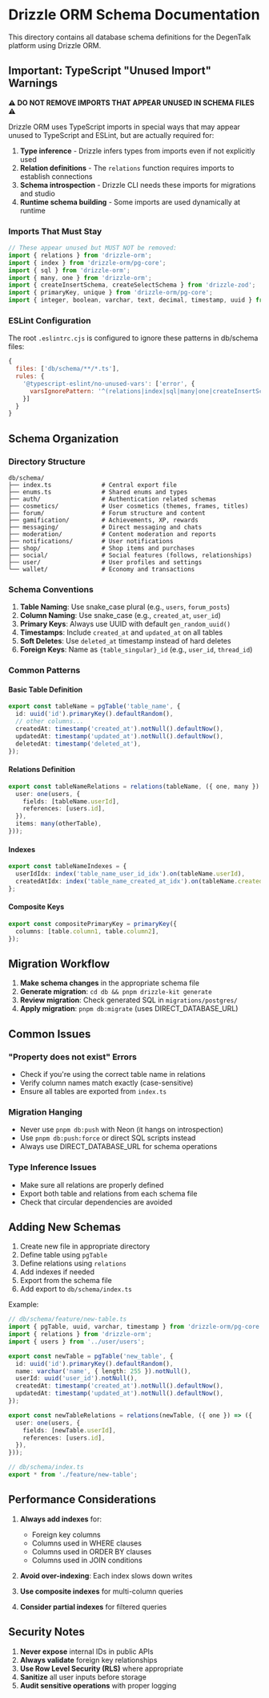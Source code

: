 # Drizzle ORM Schema Documentation

This directory contains all database schema definitions for the DegenTalk platform using Drizzle ORM.

## Important: TypeScript "Unused Import" Warnings

**⚠️ DO NOT REMOVE IMPORTS THAT APPEAR UNUSED IN SCHEMA FILES ⚠️**

Drizzle ORM uses TypeScript imports in special ways that may appear unused to TypeScript and ESLint, but are actually required for:

1. **Type inference** - Drizzle infers types from imports even if not explicitly used
2. **Relation definitions** - The `relations` function requires imports to establish connections
3. **Schema introspection** - Drizzle CLI needs these imports for migrations and studio
4. **Runtime schema building** - Some imports are used dynamically at runtime

### Imports That Must Stay

```typescript
// These appear unused but MUST NOT be removed:
import { relations } from 'drizzle-orm';
import { index } from 'drizzle-orm/pg-core';
import { sql } from 'drizzle-orm';
import { many, one } from 'drizzle-orm';
import { createInsertSchema, createSelectSchema } from 'drizzle-zod';
import { primaryKey, unique } from 'drizzle-orm/pg-core';
import { integer, boolean, varchar, text, decimal, timestamp, uuid } from 'drizzle-orm/pg-core';
```

### ESLint Configuration

The root `.eslintrc.cjs` is configured to ignore these patterns in db/schema files:

```javascript
{
  files: ['db/schema/**/*.ts'],
  rules: {
    '@typescript-eslint/no-unused-vars': ['error', { 
      varsIgnorePattern: '^(relations|index|sql|many|one|createInsertSchema|primaryKey|unique|integer|boolean|varchar|text|decimal)$'
    }]
  }
}
```

## Schema Organization

### Directory Structure
```
db/schema/
├── index.ts              # Central export file
├── enums.ts              # Shared enums and types
├── auth/                 # Authentication related schemas
├── cosmetics/            # User cosmetics (themes, frames, titles)
├── forum/                # Forum structure and content
├── gamification/         # Achievements, XP, rewards
├── messaging/            # Direct messaging and chats
├── moderation/           # Content moderation and reports
├── notifications/        # User notifications
├── shop/                 # Shop items and purchases
├── social/               # Social features (follows, relationships)
├── user/                 # User profiles and settings
└── wallet/               # Economy and transactions
```

### Schema Conventions

1. **Table Naming**: Use snake_case plural (e.g., `users`, `forum_posts`)
2. **Column Naming**: Use snake_case (e.g., `created_at`, `user_id`)
3. **Primary Keys**: Always use UUID with default `gen_random_uuid()`
4. **Timestamps**: Include `created_at` and `updated_at` on all tables
5. **Soft Deletes**: Use `deleted_at` timestamp instead of hard deletes
6. **Foreign Keys**: Name as `{table_singular}_id` (e.g., `user_id`, `thread_id`)

### Common Patterns

#### Basic Table Definition
```typescript
export const tableName = pgTable('table_name', {
  id: uuid('id').primaryKey().defaultRandom(),
  // other columns...
  createdAt: timestamp('created_at').notNull().defaultNow(),
  updatedAt: timestamp('updated_at').notNull().defaultNow(),
  deletedAt: timestamp('deleted_at'),
});
```

#### Relations Definition
```typescript
export const tableNameRelations = relations(tableName, ({ one, many }) => ({
  user: one(users, {
    fields: [tableName.userId],
    references: [users.id],
  }),
  items: many(otherTable),
}));
```

#### Indexes
```typescript
export const tableNameIndexes = {
  userIdIdx: index('table_name_user_id_idx').on(tableName.userId),
  createdAtIdx: index('table_name_created_at_idx').on(tableName.createdAt),
};
```

#### Composite Keys
```typescript
export const compositePrimaryKey = primaryKey({
  columns: [table.column1, table.column2],
});
```

## Migration Workflow

1. **Make schema changes** in the appropriate schema file
2. **Generate migration**: `cd db && pnpm drizzle-kit generate`
3. **Review migration**: Check generated SQL in `migrations/postgres/`
4. **Apply migration**: `pnpm db:migrate` (uses DIRECT_DATABASE_URL)

## Common Issues

### "Property does not exist" Errors
- Check if you're using the correct table name in relations
- Verify column names match exactly (case-sensitive)
- Ensure all tables are exported from `index.ts`

### Migration Hanging
- Never use `pnpm db:push` with Neon (it hangs on introspection)
- Use `pnpm db:push:force` or direct SQL scripts instead
- Always use DIRECT_DATABASE_URL for schema operations

### Type Inference Issues
- Make sure all relations are properly defined
- Export both table and relations from each schema file
- Check that circular dependencies are avoided

## Adding New Schemas

1. Create new file in appropriate directory
2. Define table using `pgTable`
3. Define relations using `relations`
4. Add indexes if needed
5. Export from the schema file
6. Add export to `db/schema/index.ts`

Example:
```typescript
// db/schema/feature/new-table.ts
import { pgTable, uuid, varchar, timestamp } from 'drizzle-orm/pg-core';
import { relations } from 'drizzle-orm';
import { users } from '../user/users';

export const newTable = pgTable('new_table', {
  id: uuid('id').primaryKey().defaultRandom(),
  name: varchar('name', { length: 255 }).notNull(),
  userId: uuid('user_id').notNull(),
  createdAt: timestamp('created_at').notNull().defaultNow(),
  updatedAt: timestamp('updated_at').notNull().defaultNow(),
});

export const newTableRelations = relations(newTable, ({ one }) => ({
  user: one(users, {
    fields: [newTable.userId],
    references: [users.id],
  }),
}));

// db/schema/index.ts
export * from './feature/new-table';
```

## Performance Considerations

1. **Always add indexes** for:
   - Foreign key columns
   - Columns used in WHERE clauses
   - Columns used in ORDER BY clauses
   - Columns used in JOIN conditions

2. **Avoid over-indexing**: Each index slows down writes
3. **Use composite indexes** for multi-column queries
4. **Consider partial indexes** for filtered queries

## Security Notes

1. **Never expose** internal IDs in public APIs
2. **Always validate** foreign key relationships
3. **Use Row Level Security (RLS)** where appropriate
4. **Sanitize** all user inputs before storage
5. **Audit sensitive operations** with proper logging